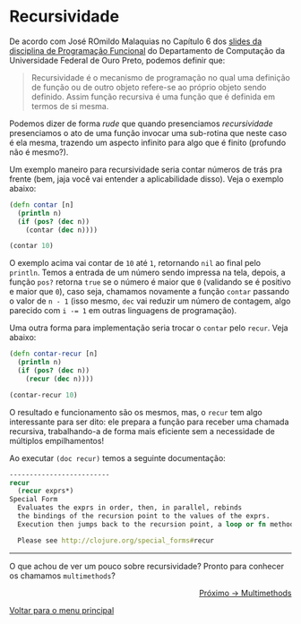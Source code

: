 # Recursividade

De acordo com José ROmildo Malaquias no Capítulo 6 dos [slides da disciplina de Programação Funcional](http://www.decom.ufop.br/romildo/2012-1/bcc222/slides/06-recursividade.pdf) do Departamento de Computação da Universidade Federal de Ouro Preto, podemos definir que:

> Recursividade é o mecanismo de programação no qual uma definição de função ou de outro objeto refere-se ao próprio objeto sendo definido. Assim função recursiva é uma função que é definida em termos de si mesma.

Podemos dizer de forma *rude* que quando presenciamos *recursividade* presenciamos o ato de uma função invocar uma sub-rotina que neste caso é ela mesma, trazendo um aspecto infinito para algo que é finito (profundo não é mesmo?).

Um exemplo maneiro para recursividade seria contar números de trás pra frente (bem, jaja você vai entender a aplicabilidade disso). Veja o exemplo abaixo:

```clojure
(defn contar [n]
  (println n)
  (if (pos? (dec n))
    (contar (dec n))))

(contar 10)
```

O exemplo acima vai contar de `10` até `1`, retornando `nil` ao final pelo `println`. Temos a entrada de um número sendo impressa na tela, depois, a função `pos?` retorna `true` se o número é maior que `0` (validando se é positivo e maior que `0`), caso seja, chamamos novamente a função `contar` passando o valor de `n - 1` (isso mesmo, `dec` vai reduzir um número de contagem, algo parecido com `i -= 1` em outras linguagens de programação).

Uma outra forma para implementação seria trocar o `contar` pelo `recur`. Veja abaixo:

```clojure
(defn contar-recur [n]
  (println n)
  (if (pos? (dec n))
    (recur (dec n))))

(contar-recur 10)
```

O resultado e funcionamento são os mesmos, mas, o `recur` tem algo interessante para ser dito: ele prepara a função para receber uma chamada recursiva, trabalhando-a de forma mais eficiente sem a necessidade de múltiplos empilhamentos!

Ao executar `(doc recur)` temos a seguinte documentação:

```clojure
-------------------------
recur
  (recur exprs*)
Special Form
  Evaluates the exprs in order, then, in parallel, rebinds
  the bindings of the recursion point to the values of the exprs.
  Execution then jumps back to the recursion point, a loop or fn method.

  Please see http://clojure.org/special_forms#recur
```

---

O que achou de ver um pouco sobre recursividade? Pronto para conhecer os chamamos `multimethods`?

<p align="right">
  <a href="https://github.com/lanjoni/clojure4noobs/tree/main/content/funcoes/multimethods.md">Próximo -> Multimethods</a>
</p>

<p align="left">
  <a href="https://github.com/lanjoni/clojure4noobs#roadmap">Voltar para o menu principal</a>
</p>
